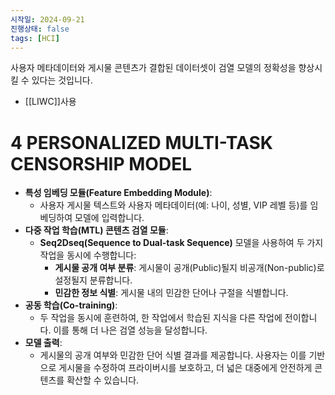 ```yaml
---
시작일: 2024-09-21
진행상태: false
tags: [HCI]
---
```

사용자 메타데이터와 게시물 콘텐츠가 결합된 데이터셋이 검열 모델의 정확성을 향상시킬 수 있다는 것입니다.
- [[LIWC]]사용

# 4 PERSONALIZED MULTI-TASK CENSORSHIP MODEL

- **특성 임베딩 모듈(Feature Embedding Module)**:
    - 사용자 게시물 텍스트와 사용자 메타데이터(예: 나이, 성별, VIP 레벨 등)를 임베딩하여 모델에 입력합니다.
- **다중 작업 학습(MTL) 콘텐츠 검열 모듈**:
    - **Seq2Dseq(Sequence to Dual-task Sequence)** 모델을 사용하여 두 가지 작업을 동시에 수행합니다:
        - **게시물 공개 여부 분류**: 게시물이 공개(Public)될지 비공개(Non-public)로 설정될지 분류합니다.
        - **민감한 정보 식별**: 게시물 내의 민감한 단어나 구절을 식별합니다.
- **공동 학습(Co-training)**:
    - 두 작업을 동시에 훈련하여, 한 작업에서 학습된 지식을 다른 작업에 전이합니다. 이를 통해 더 나은 검열 성능을 달성합니다.
- **모델 출력**:
    - 게시물의 공개 여부와 민감한 단어 식별 결과를 제공합니다. 사용자는 이를 기반으로 게시물을 수정하여 프라이버시를 보호하고, 더 넓은 대중에게 안전하게 콘텐츠를 확산할 수 있습니다.